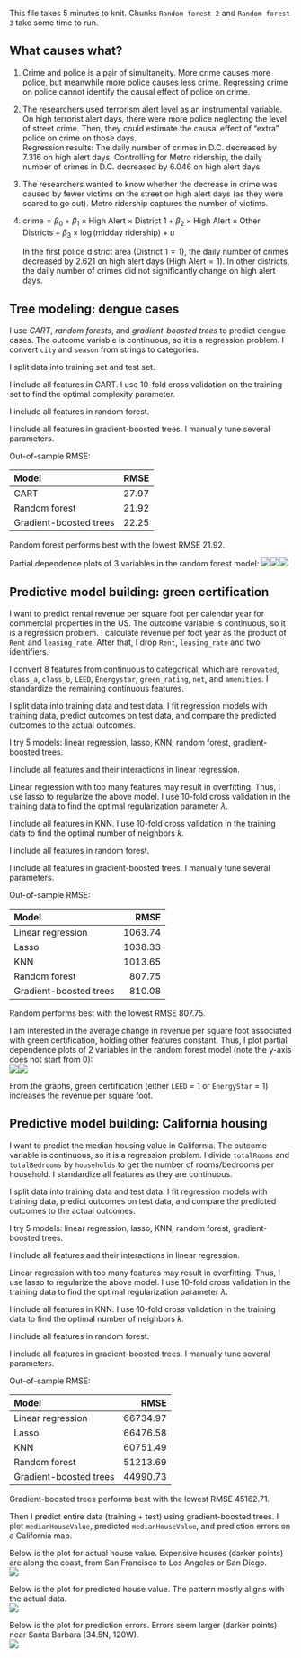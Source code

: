 This file takes 5 minutes to knit. Chunks `Random forest 2` and
`Random forest 3` take some time to run.

## What causes what?

1.  Crime and police is a pair of simultaneity. More crime causes more
    police, but meanwhile more police causes less crime. Regressing
    crime on police cannot identify the causal effect of police on
    crime.

2.  The researchers used terrorism alert level as an instrumental
    variable. On high terrorist alert days, there were more police
    neglecting the level of street crime. Then, they could estimate the
    causal effect of “extra” police on crime on those days.  
    Regression results: The daily number of crimes in D.C. decreased by
    7.316 on high alert days. Controlling for Metro ridership, the daily
    number of crimes in D.C. decreased by 6.046 on high alert days.

3.  The researchers wanted to know whether the decrease in crime was
    caused by fewer victims on the street on high alert days (as they
    were scared to go out). Metro ridership captures the number of
    victims.

4.  
    crime = *β*<sub>0</sub> + *β*<sub>1</sub> × High Alert × District 1 + *β*<sub>2</sub> × High Alert × Other Districts + *β*<sub>3</sub> × log (midday ridership) + *u*
      
    In the first police district area (District 1 = 1), the daily number
    of crimes decreased by 2.621 on high alert days (High Alert = 1). In
    other districts, the daily number of crimes did not significantly
    change on high alert days.

## Tree modeling: dengue cases

I use *CART*, *random forests*, and *gradient-boosted trees* to predict
dengue cases. The outcome variable is continuous, so it is a regression
problem. I convert `city` and `season` from strings to categories.

I split data into training set and test set.

I include all features in CART. I use 10-fold cross validation on the
training set to find the optimal complexity parameter.

I include all features in random forest.

I include all features in gradient-boosted trees. I manually tune
several parameters.

Out-of-sample RMSE:

<table>
<thead>
<tr class="header">
<th style="text-align: left;">Model</th>
<th style="text-align: right;">RMSE</th>
</tr>
</thead>
<tbody>
<tr class="odd">
<td style="text-align: left;">CART</td>
<td style="text-align: right;">27.97</td>
</tr>
<tr class="even">
<td style="text-align: left;">Random forest</td>
<td style="text-align: right;">21.92</td>
</tr>
<tr class="odd">
<td style="text-align: left;">Gradient-boosted trees</td>
<td style="text-align: right;">22.25</td>
</tr>
</tbody>
</table>

Random forest performs best with the lowest RMSE 21.92.

Partial dependence plots of 3 variables in the random forest model:
![](Exercise-3-Answer_files/figure-markdown_strict/Partial%20dependence%20plots%201-1.png)![](Exercise-3-Answer_files/figure-markdown_strict/Partial%20dependence%20plots%201-2.png)![](Exercise-3-Answer_files/figure-markdown_strict/Partial%20dependence%20plots%201-3.png)

## Predictive model building: green certification

I want to predict rental revenue per square foot per calendar year for
commercial properties in the US. The outcome variable is continuous, so
it is a regression problem. I calculate revenue per foot year as the
product of `Rent` and `leasing_rate`. After that, I drop `Rent`,
`leasing_rate` and two identifiers.

I convert 8 features from continuous to categorical, which are
`renovated`, `class_a`, `class_b`, `LEED`, `Energystar`, `green_rating`,
`net`, and `amenities`. I standardize the remaining continuous features.

I split data into training data and test data. I fit regression models
with training data, predict outcomes on test data, and compare the
predicted outcomes to the actual outcomes.

I try 5 models: linear regression, lasso, KNN, random forest,
gradient-boosted trees.

I include all features and their interactions in linear regression.

Linear regression with too many features may result in overfitting.
Thus, I use lasso to regularize the above model. I use 10-fold cross
validation in the training data to find the optimal regularization
parameter *λ*.

I include all features in KNN. I use 10-fold cross validation in the
training data to find the optimal number of neighbors *k*.

I include all features in random forest.

I include all features in gradient-boosted trees. I manually tune
several parameters.

Out-of-sample RMSE:

<table>
<thead>
<tr class="header">
<th style="text-align: left;">Model</th>
<th style="text-align: right;">RMSE</th>
</tr>
</thead>
<tbody>
<tr class="odd">
<td style="text-align: left;">Linear regression</td>
<td style="text-align: right;">1063.74</td>
</tr>
<tr class="even">
<td style="text-align: left;">Lasso</td>
<td style="text-align: right;">1038.33</td>
</tr>
<tr class="odd">
<td style="text-align: left;">KNN</td>
<td style="text-align: right;">1013.65</td>
</tr>
<tr class="even">
<td style="text-align: left;">Random forest</td>
<td style="text-align: right;">807.75</td>
</tr>
<tr class="odd">
<td style="text-align: left;">Gradient-boosted trees</td>
<td style="text-align: right;">810.08</td>
</tr>
</tbody>
</table>

Random performs best with the lowest RMSE 807.75.

I am interested in the average change in revenue per square foot
associated with green certification, holding other features constant.
Thus, I plot partial dependence plots of 2 variables in the random
forest model (note the y-axis does not start from 0):  
![](Exercise-3-Answer_files/figure-markdown_strict/Partial%20dependence%20plots%202-1.png)![](Exercise-3-Answer_files/figure-markdown_strict/Partial%20dependence%20plots%202-2.png)

From the graphs, green certification (either `LEED` = 1 or `EnergyStar`
= 1) increases the revenue per square foot.

## Predictive model building: California housing

I want to predict the median housing value in California. The outcome
variable is continuous, so it is a regression problem. I divide
`totalRooms` and `totalBedrooms` by `households` to get the number of
rooms/bedrooms per household. I standardize all features as they are
continuous.

I split data into training data and test data. I fit regression models
with training data, predict outcomes on test data, and compare the
predicted outcomes to the actual outcomes.

I try 5 models: linear regression, lasso, KNN, random forest,
gradient-boosted trees.

I include all features and their interactions in linear regression.

Linear regression with too many features may result in overfitting.
Thus, I use lasso to regularize the above model. I use 10-fold cross
validation in the training data to find the optimal regularization
parameter *λ*.

I include all features in KNN. I use 10-fold cross validation in the
training data to find the optimal number of neighbors *k*.

I include all features in random forest.

I include all features in gradient-boosted trees. I manually tune
several parameters.

Out-of-sample RMSE:

<table>
<thead>
<tr class="header">
<th style="text-align: left;">Model</th>
<th style="text-align: right;">RMSE</th>
</tr>
</thead>
<tbody>
<tr class="odd">
<td style="text-align: left;">Linear regression</td>
<td style="text-align: right;">66734.97</td>
</tr>
<tr class="even">
<td style="text-align: left;">Lasso</td>
<td style="text-align: right;">66476.58</td>
</tr>
<tr class="odd">
<td style="text-align: left;">KNN</td>
<td style="text-align: right;">60751.49</td>
</tr>
<tr class="even">
<td style="text-align: left;">Random forest</td>
<td style="text-align: right;">51213.69</td>
</tr>
<tr class="odd">
<td style="text-align: left;">Gradient-boosted trees</td>
<td style="text-align: right;">44990.73</td>
</tr>
</tbody>
</table>

Gradient-boosted trees performs best with the lowest RMSE 45162.71.

Then I predict entire data (training + test) using gradient-boosted
trees. I plot `medianHouseValue`, predicted `medianHouseValue`, and
prediction errors on a California map.

Below is the plot for actual house value. Expensive houses (darker
points) are along the coast, from San Francisco to Los Angeles or San
Diego.  
![](Exercise-3-Answer_files/figure-markdown_strict/Map%20plots%20Real%20data-1.png)

Below is the plot for predicted house value. The pattern mostly aligns
with the actual data.  
![](Exercise-3-Answer_files/figure-markdown_strict/Map%20plots%20Prediction-1.png)

Below is the plot for prediction errors. Errors seem larger (darker
points) near Santa Barbara (34.5N, 120W).  
![](Exercise-3-Answer_files/figure-markdown_strict/Map%20plots%20Error-1.png)
